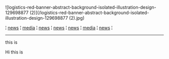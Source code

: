 ![logistics-red-banner-abstract-background-isolated-illustration-design-129698877 (2)](/logistics-red-banner-abstract-background-isolated-illustration-design-129698877 (2).jpg)


¦ [news](news.md) ¦ [media](media.md) ¦ [news](news.md) ¦ [news](news.md) ¦ [news](news.md) ¦ [media](media.md) ¦ [news](news.md) ¦ 

---
this is

Hi this is 